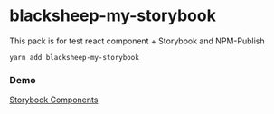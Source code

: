 # blacksheep-my-storybook

This pack is for test react component + Storybook and NPM-Publish

```
yarn add blacksheep-my-storybook
```
### Demo
[Storybook Components ](https://carlos24sbs.github.io/sb-components/)